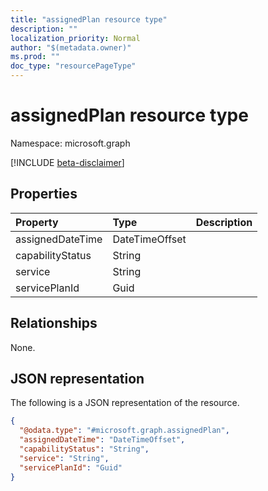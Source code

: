 ```yaml
---
title: "assignedPlan resource type"
description: ""
localization_priority: Normal
author: "$(metadata.owner)"
ms.prod: ""
doc_type: "resourcePageType"
---
```


# assignedPlan resource type

Namespace: microsoft.graph

[!INCLUDE [beta-disclaimer](../../includes/beta-disclaimer.md)]

## Properties

| Property         | Type           | Description |
| :--------------- | :------------- | :---------- |
| assignedDateTime | DateTimeOffset |             |
| capabilityStatus | String         |             |
| service          | String         |             |
| servicePlanId    | Guid           |             |

## Relationships

None.

## JSON representation

The following is a JSON representation of the resource.

<!-- {
  "blockType": "resource",
  "@odata.type": "microsoft.graph.assignedPlan",
}
-->

```json
{
  "@odata.type": "#microsoft.graph.assignedPlan",
  "assignedDateTime": "DateTimeOffset",
  "capabilityStatus": "String",
  "service": "String",
  "servicePlanId": "Guid"
}
```
